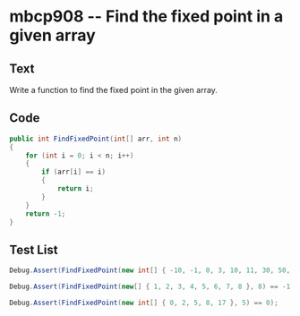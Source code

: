 # mbcp908 -- Find the fixed point in a given array

## Text

Write a function to find the fixed point in the given array.

## Code

```csharp
public int FindFixedPoint(int[] arr, int n) 
{ 
    for (int i = 0; i < n; i++) 
    { 
        if (arr[i] == i) 
        { 
            return i; 
        } 
    } 
    return -1; 
}
```

## Test List

```csharp
Debug.Assert(FindFixedPoint(new int[] { -10, -1, 0, 3, 10, 11, 30, 50, 100 }, 9) == 3);
```

```csharp
Debug.Assert(FindFixedPoint(new[] { 1, 2, 3, 4, 5, 6, 7, 8 }, 8) == -1);
```

```csharp
Debug.Assert(FindFixedPoint(new int[] { 0, 2, 5, 8, 17 }, 5) == 0);
```
